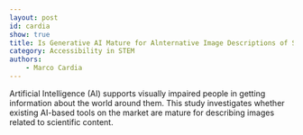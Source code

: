 ```yaml
---
layout: post
id: cardia
show: true
title: Is Generative AI Mature for Alnternative Image Descriptions of STEM Content?
category: Accessibility in STEM
authors:
    - Marco Cardia
---
```


Artificial Intelligence (AI) supports visually impaired people in getting information about the world around them. This study investigates whether existing AI-based tools on the market are mature for describing images related to scientific content.
